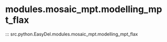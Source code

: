 # modules.mosaic_mpt.modelling_mpt_flax
::: src.python.EasyDel.modules.mosaic_mpt.modelling_mpt_flax